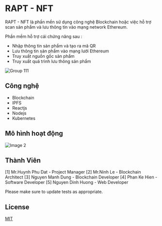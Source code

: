 # RAPT - NFT

RAPT - NFT là phần mền sử dụng công nghệ Blockchain hoặc việc hỗ trợ scan sản phẩm và lưu thông tin vào mạng network Ethereum.

Phần mềm hỗ trợ cái chứng năng sau :

 - Nhập thông tin sản phẩm và tạo ra mã QR
 - Lưu thông tin sản phẩm vào mạng lưới Ethereum
 - Truy xuất nguồn gốc sản phẩm
 - Truy xuất quá trình lưu thông sản phẩm

![Group 111](https://user-images.githubusercontent.com/48276512/138576240-b41f7354-b290-4119-a14c-4e91e845722f.png)

## Công nghệ

- Blockchain
- IPFS
- Reactjs 
- Nodejs 
- Kubernetes

## Mô hình hoạt động

![Image 2](https://user-images.githubusercontent.com/48276512/138576140-d5c63c6e-b9d0-4c25-87fa-c0ec7261a9bb.png)


## Thành Viên
[1] Mr.Huynh Phu Dat - Project Manager
[2] Mr.Ninh Le - Blockchain Architect 
[3] Nguyen Manh Dung - Blockchain Developer
[4] Phan Ke Hien - Software Developer
[5] Nguyen Dinh Huong - Web Developer


Please make sure to update tests as appropriate.

## License
[MIT](https://choosealicense.com/licenses/mit/)